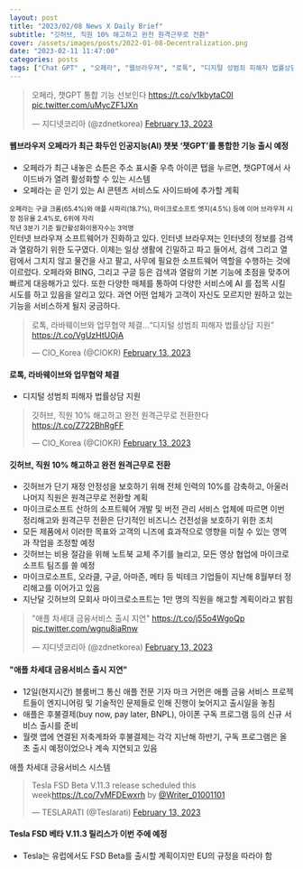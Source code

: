 ```yaml
---
layout: post
title: "2023/02/08 News X Daily Brief"
subtitle: "깃허브, 직원 10% 해고하고 완전 원격근무로 전환"
cover: /assets/images/posts/2022-01-08-Decentralization.png
date: "2023-02-11 11:47:00"
categories: posts
tags: ["Chat GPT" , "오페라", "웹브라우져", "로톡", "디지털 성범죄 피해자 법률상담 지원", "깃허브", "마이크로소프트", "해고", "서비스이동", "애플 차세대 금융시스템"]
---
```


<div class="row">
    <div class="col-xl-4 col-md-12">
        <blockquote class="twitter-tweet"><p lang="ko" dir="ltr">오페라, 챗GPT 통합 기능 선보인다 <a href="https://t.co/v1kbytaC0I">https://t.co/v1kbytaC0I</a> <a href="https://t.co/uMycZF1JXn">pic.twitter.com/uMycZF1JXn</a></p>&mdash; 지디넷코리아 (@zdnetkorea) <a href="https://twitter.com/zdnetkorea/status/1624937801283403776?ref_src=twsrc%5Etfw">February 13, 2023</a></blockquote>
    </div>
    <div class="col-xl-8 col-md-12">
        <h4>웹브라우저 오페라가 최근 화두인 인공지능(AI) 챗봇 ‘챗GPT’를 통합한 기능 출시 예정</h4>
        <ul>
            <li>오페라가 최근 내놓은 쇼튼은 주소 표시줄 우측 아이콘 탭을 누르면, 챗GPT에서 사이드바가 열려 활성화할 수 있는 시스템</li>
            <li>오페라는 곧 인기 있는 AI 콘텐츠 서비스도 사이드바에 추가할 계획</li>
        </ul>
        <small>오페라는 구글 크롬(65.4%)와 애플 사파리(18.7%), 마이크로소프트 엣지(4.5%) 등에 이어 브라우저 시장 점유율 2.4%로, 6위에 자리</small><br />
        <small>작년 3분기 기준 월간활성화이용자수는 3억명</small><br />
        <comment>
            인터넷 브라우져 소프트웨어가 진화하고 있다. 인터넷 브라우져는 인터넷의 정보를 검색과 열람하기 위한 도구였다. 이제는 일상 생활에 긴밀하고 파고 들어서, 검색 그리고 열람에서 그치지 않고 물건을 사고 팔고, 사무에 필요한 소프트웨어 역할을 수행하는 것에 이르렀다. 오페라와 BING, 그리고 구글 등은 검색과 열람의 기본 기능에 초점을 맞추어 빠르게 대응해가고 있다. 또한 다양한 매체를 통하여 다양한 서비스에 AI 를 접목 시킬 시도를 하고 있음을 알리고 있다. 과연 어떤 업체가 고객이 자신도 모르지만 원하고 있는 기능을 서비스하게 될지 궁금하다.
        </comment>
    </div>
</div>
<div class="row">
    <div class="col-xl-4 col-md-12">
        <blockquote class="twitter-tweet"><p lang="ko" dir="ltr">로톡, 라바웨이브와 업무협약 체결…“디지털 성범죄 피해자 법률상담 지원” <a href="https://t.co/VgUzHtUOjA">https://t.co/VgUzHtUOjA</a></p>&mdash; CIO_Korea (@CIOKR) <a href="https://twitter.com/CIOKR/status/1624948570783723526?ref_src=twsrc%5Etfw">February 13, 2023</a></blockquote>
    </div>
    <div class="col-xl-8 col-md-12">
        <h4>로톡, 라바웨이브와 업무협약 체결</h4>
        <ul>
            <li>디지털 성범죄 피해자 법률상담 지원</li>
        </ul>
    </div>
</div>
<div class="row">
    <div class="col-xl-4 col-md-12">
        <blockquote class="twitter-tweet"><p lang="ko" dir="ltr">깃허브, 직원 10% 해고하고 완전 원격근무로 전환한다 <a href="https://t.co/Z722BhRgFF">https://t.co/Z722BhRgFF</a></p>&mdash; CIO_Korea (@CIOKR) <a href="https://twitter.com/CIOKR/status/1624933420492095491?ref_src=twsrc%5Etfw">February 13, 2023</a></blockquote>
    </div>
    <div class="col-xl-8 col-md-12">
        <h4>깃허브, 직원 10% 해고하고 완전 원격근무로 전환</h4>
        <p>
            <ul>
                <li>
                    깃허브가 단기 재정 안정성을 보호하기 위해 전체 인력의 10%를 감축하고, 아울러 나머지 직원은 원격근무로 전환할 계획
                </li>
                <li>
                    마이크로소프트 산하의 소프트웨어 개발 및 버전 관리 서비스 업체에 따르면 이번 정리해고와 원격근무 전환은 단기적인 비즈니스 건전성을 보호하기 위한 조치
                </li>
                <li>
                    모든 제품에서 이러한 목표와 고객의 니즈에 효과적으로 영향을 미칠 수 있는 영역과 작업을 조정할 예정
                </li>
                <li>
                    깃허브는 비용 절감을 위해 노트북 교체 주기를 늘리고, 모든 영상 협업에 마이크로소프트 팀즈를 쓸 예정
                </li>
                <li>
                    마이크로소프트, 오라클, 구글, 아마존, 메타 등 빅테크 기업들이 지난해 8월부터 정리해고를 이어가고 있음
                </li>
                <li>
                    지난달 깃허브의 모회사 마이크로소프트는 1만 명의 직원을 해고할 계획이라고 밝힘
                </li>
            </ul>
        </p>
    </div>
</div>
<div class="row">
    <div class="col-xl-4 col-md-12">
        <blockquote class="twitter-tweet"><p lang="ko" dir="ltr">&quot;애플 차세대 금융서비스 출시 지연&quot; <a href="https://t.co/j55o4WgoQp">https://t.co/j55o4WgoQp</a> <a href="https://t.co/wgnu8iaRnw">pic.twitter.com/wgnu8iaRnw</a></p>&mdash; 지디넷코리아 (@zdnetkorea) <a href="https://twitter.com/zdnetkorea/status/1624953023280852992?ref_src=twsrc%5Etfw">February 13, 2023</a></blockquote>
    </div>
    <div class="col-xl-8 col-md-12 pt-3">
        <h4>"애플 차세대 금융서비스 출시 지연"</h4>
        <ul>
            <li>12일(현지시간) 블룸버그 통신 애플 전문 기자 마크 거먼은 애플 금융 서비스 프로젝트들이 엔지니어링 및 기술적인 문제들로 인해 진행이 늦어지고 출시일을 놓침</li>
            <li>애플은 후불결제(buy now, pay later, BNPL), 아이폰 구독 프로그램 등의 신규 서비스 출시를 준비</li>
            <li>월랫 앱에 연결된 저축계좌와 후불결제는 각각 지난해 하반기, 구독 프로그램은 올 초 출시 예정이었으나 계속 지연되고 있음</li>
        </ul>
        <comment>
            애플 차세대 긍융서비스 시스템
        </comment>
    </div>
</div>
<div class="row">
    <div class="col-xl-4 col-md-12">
        <blockquote class="twitter-tweet"><p lang="en" dir="ltr">Tesla FSD Beta V.11.3 release scheduled this week<a href="https://t.co/7vMFDEwxrh">https://t.co/7vMFDEwxrh</a> by <a href="https://twitter.com/Writer_01001101?ref_src=twsrc%5Etfw">@Writer_01001101</a></p>&mdash; TESLARATI (@Teslarati) <a href="https://twitter.com/Teslarati/status/1624956342929874944?ref_src=twsrc%5Etfw">February 13, 2023</a></blockquote>
    </div>
    <div class="col-xl-8 col-md-12 pt-3">
        <h4>Tesla FSD 베타 V.11.3 릴리스가 이번 주에 예정</h4>
        <ul>
            <li>Tesla는 유럽에서도 FSD Beta를 출시할 계획이지만 EU의 규정을 따라야 함</li>
        </ul>
    </div>
</div>
